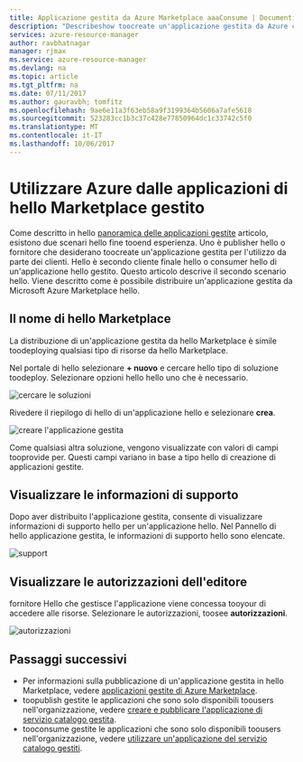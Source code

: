 ```yaml
---
title: Applicazione gestita da Azure Marketplace aaaConsume | Documenti Microsoft
description: "Describeshow toocreate un'applicazione gestita da Azure che è disponibile tramite Marketplace hello."
services: azure-resource-manager
author: ravbhatnagar
manager: rjmax
ms.service: azure-resource-manager
ms.devlang: na
ms.topic: article
ms.tgt_pltfrm: na
ms.date: 07/11/2017
ms.author: gauravbh; tomfitz
ms.openlocfilehash: 9ae6e11a3f63eb58a9f3199364b5606a7afe5618
ms.sourcegitcommit: 523283cc1b3c37c428e77850964dc1c33742c5f0
ms.translationtype: MT
ms.contentlocale: it-IT
ms.lasthandoff: 10/06/2017
---
```

# <a name="consume-azure-managed-applications-in-hello-marketplace"></a>Utilizzare Azure dalle applicazioni di hello Marketplace gestito

Come descritto in hello [panoramica delle applicazioni gestite](managed-application-overview.md) articolo, esistono due scenari hello fine tooend esperienza. Uno è publisher hello o fornitore che desiderano toocreate un'applicazione gestita per l'utilizzo da parte dei clienti. Hello è secondo cliente finale hello o consumer hello di un'applicazione hello gestito. Questo articolo descrive il secondo scenario hello. Viene descritto come è possibile distribuire un'applicazione gestita da Microsoft Azure Marketplace hello.

## <a name="create-from-hello-marketplace"></a>Il nome di hello Marketplace

La distribuzione di un'applicazione gestita da hello Marketplace è simile toodeploying qualsiasi tipo di risorse da hello Marketplace. 

Nel portale di hello selezionare **+ nuovo** e cercare hello tipo di soluzione toodeploy. Selezionare opzioni hello hello uno che è necessario.

![cercare le soluzioni](./media/managed-application-consume-marketplace/search-apps.png)

Rivedere il riepilogo di hello di un'applicazione hello e selezionare **crea**.

![creare l'applicazione gestita](./media/managed-application-consume-marketplace/create-marketplace-managed-app.png)

Come qualsiasi altra soluzione, vengono visualizzate con valori di campi tooprovide per. Questi campi variano in base a tipo hello di creazione di applicazioni gestite. 

## <a name="view-support-information"></a>Visualizzare le informazioni di supporto

Dopo aver distribuito l'applicazione gestita, consente di visualizzare informazioni di supporto hello per un'applicazione hello. Nel Pannello di hello applicazione gestita, le informazioni di supporto hello sono elencate.

![support](./media/managed-application-consume-marketplace/support.png)

## <a name="view-publisher-permissions"></a>Visualizzare le autorizzazioni dell'editore

fornitore Hello che gestisce l'applicazione viene concessa tooyour di accedere alle risorse. Selezionare le autorizzazioni, toosee **autorizzazioni**.

![autorizzazioni](./media/managed-application-consume-marketplace/authorizations.png)

## <a name="next-steps"></a>Passaggi successivi

* Per informazioni sulla pubblicazione di un'applicazione gestita in hello Marketplace, vedere [applicazioni gestite di Azure Marketplace](managed-application-author-marketplace.md).
* toopublish gestite le applicazioni che sono solo disponibili toousers nell'organizzazione, vedere [creare e pubblicare l'applicazione di servizio catalogo gestita](managed-application-publishing.md).
* tooconsume gestite le applicazioni che sono solo disponibili toousers nell'organizzazione, vedere [utilizzare un'applicazione del servizio catalogo gestiti](managed-application-consumption.md).
